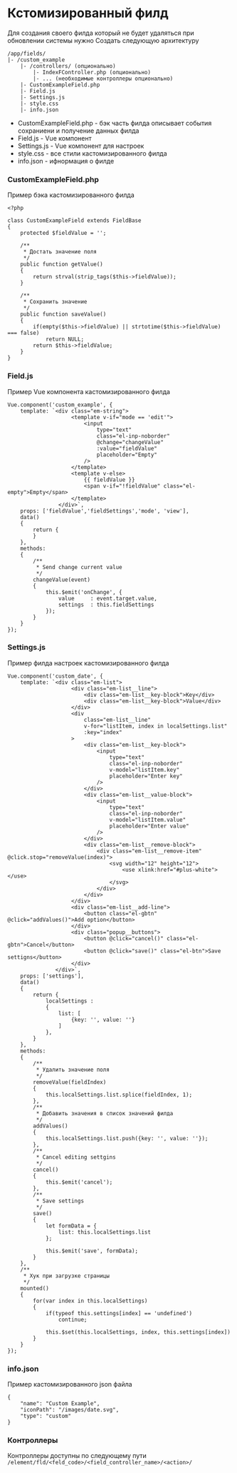 # Кстомизированный филд
Для создания своего филда который не будет удаляться при обновлении системы нужно
Создать следующую архитектуру
```
/app/fields/
|- /custom_example
	|- /controllers/ (опционально)
		|- IndexFController.php (опционально)
		|- ... (необходимые контроллеры опционально)
	|- CustomExampleField.php
	|- Field.js
	|- Settings.js
	|- style.css
	|- info.json
```

- CustomExampleField.php - бэк часть филда описывает события сохраниени и получение данных филда
- Field.js - Vue компонент
- Settings.js - Vue компонент для настроек
- style.css - все стили кастомизированного филда
- info.json - ифнормация о филде

### CustomExampleField.php
Пример бэка кастомизированного филда
```
<?php

class CustomExampleField extends FieldBase
{
	protected $fieldValue = '';

	/**
	 * Достать значение поля
	 */
	public function getValue()
	{
		return strval(strip_tags($this->fieldValue));
	}

	/**
	 * Сохранить значение
	 */
	public function saveValue()
	{
		if(empty($this->fieldValue) || strtotime($this->fieldValue) === false)
			return NULL;
		return $this->fieldValue;
	}
}
```

### Field.js
Пример Vue компонента кастомизированного филда
```
Vue.component('custom_example', {
	template: `<div class="em-string">
					<template v-if="mode == 'edit'">
						<input
							type="text"
							class="el-inp-noborder"
							@change="changeValue"
							:value="fieldValue"
							placeholder="Empty"
						/>
					</template>
					<template v-else>
						{{ fieldValue }}
						<span v-if="!fieldValue" class="el-empty">Empty</span>
					</template>
				</div>`,
	props: ['fieldValue','fieldSettings','mode', 'view'],
	data()
	{
		return {
		}
	},
	methods:
	{
		/**
		 * Send change current value
		 */
		changeValue(event)
		{
			this.$emit('onChange', {
				value     : event.target.value,
				settings  : this.fieldSettings
			});
		}
	}
});
```

### Settings.js
Пример филда настроек кастомизированного филда

```
Vue.component('custom_date', {
	template: `<div class="em-list">
					<div class="em-list__line">
						<div class="em-list__key-block">Key</div>
						<div class="em-list__key-block">Value</div>
					</div>
					<div
						class="em-list__line"
						v-for="listItem, index in localSettings.list"
						:key="index"
					>
						<div class="em-list__key-block">
							<input
								type="text"
								class="el-inp-noborder"
								v-model="listItem.key"
								placeholder="Enter key"
							/>
						</div>
						<div class="em-list__value-block">
							<input
								type="text"
								class="el-inp-noborder"
								v-model="listItem.value"
								placeholder="Enter value"
							/>
						</div>
						<div class="em-list__remove-block">
							<div class="em-list__remove-item" @click.stop="removeValue(index)">
								<svg width="12" height="12">
									<use xlink:href="#plus-white"></use>
								</svg>
							</div>
						</div>
					</div>
					<div class="em-list__add-line">
						<button class="el-gbtn" @click="addValues()">Add option</button>
					</div>
					<div class="popup__buttons">
						<button @click="cancel()" class="el-gbtn">Cancel</button>
						<button @click="save()" class="el-btn">Save settigns</button>
					</div>
			   </div>`,
	props: ['settings'],
	data()
	{
		return {
			localSettings :
			{
				list: [
					{key: '', value: ''}
				]
			},
		}
	},
	methods:
	{
		/**
		 * Удалить значение поля
		 */
		removeValue(fieldIndex)
		{
			this.localSettings.list.splice(fieldIndex, 1);
		},
		/**
		 * Добавить значения в список значений филда
		 */
		addValues()
		{
			this.localSettings.list.push({key: '', value: ''});
		},
		/**
		 * Cancel editing settgins
		 */
		cancel()
		{
			this.$emit('cancel');
		},
		/**
		 * Save settings
		 */
		save()
		{
			let formData = {
				list: this.localSettings.list
			};

			this.$emit('save', formData);
		}
	},
	/**
	 * Хук при загрузке страницы
	 */
	mounted()
	{
		for(var index in this.localSettings)
		{
			if(typeof this.settings[index] == 'undefined')
				continue;

			this.$set(this.localSettings, index, this.settings[index])
		}
	}
});
```

### info.json
Пример кастомизированного json файла

```
{
	"name": "Custom Example",
	"iconPath": "/images/date.svg",
	"type": "custom"
}
```

### Контроллеры
Контроллеры доступны по следующему пути
`/element/fld/<feld_code>/<field_controller_name>/<action>/`